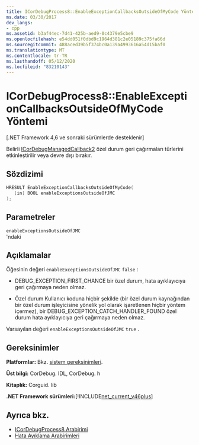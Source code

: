 ```yaml
---
title: ICorDebugProcess8::EnableExceptionCallbacksOutsideOfMyCode Yöntemi
ms.date: 03/30/2017
dev_langs:
- cpp
ms.assetid: b3af44ec-7d41-425b-aed9-0c4379e5cbe9
ms.openlocfilehash: e54dd051f0dbd9c1964d381c2e05189c375fa66d
ms.sourcegitcommit: 488aced39b5f374bc0a139a4993616a54d15baf0
ms.translationtype: MT
ms.contentlocale: tr-TR
ms.lasthandoff: 05/12/2020
ms.locfileid: "83210143"
---
```

# <a name="icordebugprocess8enableexceptioncallbacksoutsideofmycode-method"></a>ICorDebugProcess8::EnableExceptionCallbacksOutsideOfMyCode Yöntemi
[.NET Framework 4,6 ve sonraki sürümlerde desteklenir]  
  
 Belirli [ICorDebugManagedCallback2](icordebugmanagedcallback2-interface.md) özel durum geri çağırmaları türlerini etkinleştirilir veya devre dışı bırakır.  
  
## <a name="syntax"></a>Sözdizimi  
  
```cpp
HRESULT EnableExceptionCallbacksOutsideOfMyCode(  
   [in] BOOL enableExceptionsOutsideOfJMC  
);  
```  
  
## <a name="parameters"></a>Parametreler  
 `enableExceptionsOutsideOfJMC`  
 'ndaki  
  
## <a name="remarks"></a>Açıklamalar  
 Öğesinin değeri `enableExceptionsOutsideOfJMC` `false` :  
  
- DEBUG_EXCEPTION_FIRST_CHANCE bir özel durum, hata ayıklayıcıya geri çağırmaya neden olmaz.  
  
- Özel durum Kullanıcı koduna hiçbir şekilde (bir özel durum kaynağından bir özel durum işleyicisine yönelik yol olarak işaretlenen hiçbir yöntem içermez), bir DEBUG_EXCEPTION_CATCH_HANDLER_FOUND özel durum hata ayıklayıcıya geri çağırmaya neden olmaz.  
  
 Varsayılan değeri `enableExceptionsOutsideOfJMC` `true` .  
  
## <a name="requirements"></a>Gereksinimler  
 **Platformlar:** Bkz. [sistem gereksinimleri](../../get-started/system-requirements.md).  
  
 **Üst bilgi:** CorDebug. IDL, CorDebug. h  
  
 **Kitaplık:** Corguid. lib  
  
 **.NET Framework sürümleri:**[!INCLUDE[net_current_v46plus](../../../../includes/net-current-v46plus-md.md)]  
  
## <a name="see-also"></a>Ayrıca bkz.

- [ICorDebugProcess8 Arabirimi](icordebugprocess8-interface.md)
- [Hata Ayıklama Arabirimleri](debugging-interfaces.md)
